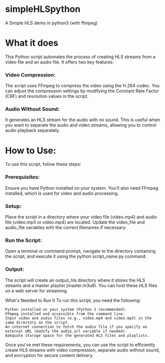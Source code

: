 # simpleHLSpython
A Simple HLS demo in python3 (with ffmpeg)

# What it does
This Python script automates the process of creating HLS streams from a video file and an audio file. It offers two key features:

### Video Compression:
The script uses FFmpeg to compress the video using the H.264 codec. You can adjust the compression settings by modifying the Constant Rate Factor (CRF) and resolution values in the script.

### Audio Without Sound:
It generates an HLS stream for the audio with no sound. This is useful when you want to separate the audio and video streams, allowing you to control audio playback separately.

# How to Use:
To use this script, follow these steps:

### Prerequisites:
Ensure you have Python installed on your system. You'll also need FFmpeg installed, which is used for video and audio processing.

### Setup:
Place the script in a directory where your video file (video.mp4) and audio file (video.mp3 or video.mp4) are located. Update the video_file and audio_file variables with the correct filenames if necessary.

### Run the Script:
Open a terminal or command prompt, navigate to the directory containing the script, and execute it using the python script_name.py command.

### Output:
The script will create an output_hls directory where it stores the HLS streams and a master playlist (master.m3u8). You can host these HLS files on a web server for streaming.

What's Needed to Run It
To run this script, you need the following:
```
Python installed on your system (Python 3 recommended).
FFmpeg installed and accessible from the command line.
Input video and audio files (e.g., video.mp4 and video.mp3) in the same directory as the script.
An internet connection to fetch the audio file if you specify an external URL (modify the audio_url variable if needed).
Adequate storage space for the generated HLS files and playlists.
```
Once you've met these requirements, you can use the script to efficiently create HLS streams with video compression, separate audio without sound, and encryption for secure content delivery.
